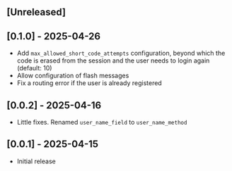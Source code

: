 ## [Unreleased]

## [0.1.0] - 2025-04-26

* Add `max_allowed_short_code_attempts` configuration, beyond which the code is erased from the session and the user needs to login again (default: 10)
* Allow configuration of flash messages
* Fix a routing error if the user is already registered

## [0.0.2] - 2025-04-16

* Little fixes. Renamed `user_name_field` to `user_name_method`

## [0.0.1] - 2025-04-15

* Initial release
